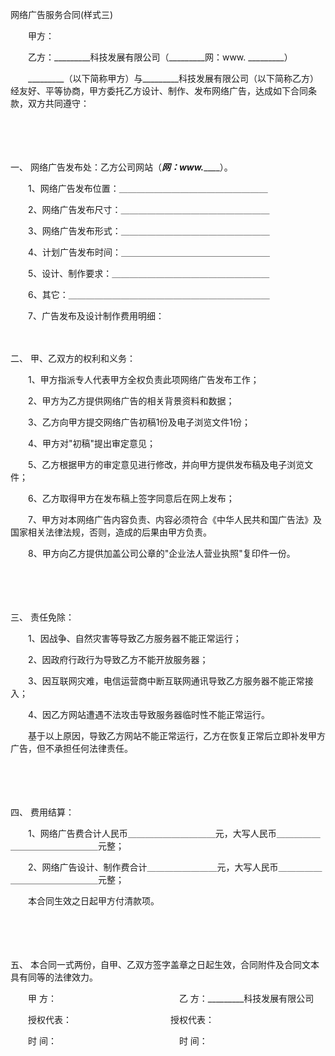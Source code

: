 



网络广告服务合同(样式三)



 

　　甲方：

　　乙方：_________科技发展有限公司（_________网：www. _________）　　

　　_________（以下简称甲方）与_________科技发展有限公司（以下简称乙方）经友好、平等协商，甲方委托乙方设计、制作、发布网络广告，达成如下合同条款，双方共同遵守：

　　

　　

一、
网络广告发布处：乙方公司网站（_____网：www._________）。

　　1、网络广告发布位置：＿＿＿＿＿＿＿＿＿＿＿＿＿＿＿＿＿

　　2、网络广告发布尺寸：＿＿＿＿＿＿＿＿＿＿＿＿＿＿＿＿＿

　　3、网络广告发布形式：＿＿＿＿＿＿＿＿＿＿＿＿＿＿＿＿＿

　　4、计划广告发布时间：＿＿＿＿＿＿＿＿＿＿＿＿＿＿＿＿＿

　　5、设计、制作要求：＿＿＿＿＿＿＿＿＿＿＿＿＿＿＿＿＿＿

　　6、其它：＿＿＿＿＿＿＿＿＿＿＿＿＿＿＿＿＿＿＿＿＿＿＿

　　7、广告发布及设计制作费用明细：

　　

二、
甲、乙双方的权利和义务：

　　1、甲方指派专人代表甲方全权负责此项网络广告发布工作；

　　2、甲方为乙方提供网络广告的相关背景资料和数据；

　　3、乙方向甲方提交网络广告初稿1份及电子浏览文件1份；

　　4、甲方对"初稿"提出审定意见；

　　5、乙方根据甲方的审定意见进行修改，并向甲方提供发布稿及电子浏览文件；

　　6、乙方取得甲方在发布稿上签字同意后在网上发布；

　　7、甲方对本网络广告内容负责、内容必须符合《中华人民共和国广告法》及国家相关法律法规，否则，造成的后果由甲方负责。

　　8、甲方向乙方提供加盖公司公章的"企业法人营业执照"复印件一份。

　　

　　

三、
责任免除：

　　1、因战争、自然灾害等导致乙方服务器不能正常运行；

　　2、因政府行政行为导致乙方不能开放服务器；

　　3、因互联网灾难，电信运营商中断互联网通讯导致乙方服务器不能正常接入；

　　4、因乙方网站遭遇不法攻击导致服务器临时性不能正常运行。

　　基于以上原因，导致乙方网站不能正常运行，乙方在恢复正常后立即补发甲方广告，但不承担任何法律责任。

　　

　　

四、
费用结算：

　　1、网络广告费合计人民币＿＿＿＿＿＿＿＿＿＿元，大写人民币＿＿＿＿＿＿＿＿＿＿＿＿＿＿＿元整；

　　2、网络广告设计、制作费合计＿＿＿＿＿＿＿＿元，大写人民币＿＿＿＿＿＿＿＿＿＿＿＿＿＿＿元整；

　　本合同生效之日起甲方付清款项。

　　

　　

五、
本合同一式两份，自甲、乙双方签字盖章之日起生效，合同附件及合同文本具有同等的法律效力。　　

　　甲 方：　　　　　　　　　　　　　　乙 方：_________科技发展有限公司

　　授权代表： 　　　　　　　　　　　授权代表：

　　时 间：　　　　　　　　　　　　　　时 间：

　　